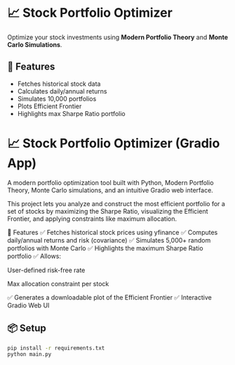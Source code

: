 # 📈 Stock Portfolio Optimizer

Optimize your stock investments using **Modern Portfolio Theory** and **Monte Carlo Simulations**.

## 🚀 Features
- Fetches historical stock data
- Calculates daily/annual returns
- Simulates 10,000 portfolios
- Plots Efficient Frontier
- Highlights max Sharpe Ratio portfolio

# 📈 Stock Portfolio Optimizer (Gradio App)
A modern portfolio optimization tool built with Python, Modern Portfolio Theory, Monte Carlo simulations, and an intuitive Gradio web interface.

This project lets you analyze and construct the most efficient portfolio for a set of stocks by maximizing the Sharpe Ratio, visualizing the Efficient Frontier, and applying constraints like maximum allocation.

🚀 Features
✅ Fetches historical stock prices using yfinance
✅ Computes daily/annual returns and risk (covariance)
✅ Simulates 5,000+ random portfolios with Monte Carlo
✅ Highlights the maximum Sharpe Ratio portfolio
✅ Allows:

User-defined risk-free rate

Max allocation constraint per stock

✅ Generates a downloadable plot of the Efficient Frontier
✅ Interactive Gradio Web UI


## 📦 Setup
```bash
pip install -r requirements.txt
python main.py

